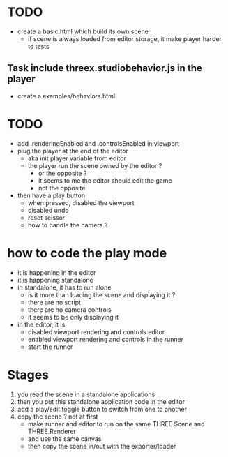 # TODO

* create a basic.html which build its own scene
    - if scene is always loaded from editor storage, it make player harder to tests

## Task include threex.studiobehavior.js in the player
* create a examples/behaviors.html

TODO
====
* add .renderingEnabled and .controlsEnabled in viewport
* plug the player at the end of the editor
    - aka init player variable from editor
    - the player run the scene owned by the editor ?
        + or the opposite ?
        + it seems to me the editor should edit the game
        + not the opposite
* then have a play button
    - when pressed, disabled the viewport
    - disabled undo
    - reset scissor
    - how to handle the camera ?



how to code the play mode
=========================
- it is happening in the editor
- it is happening standalone
- in standalone, it has to run alone
    + is it more than loading the scene and displaying it ?
    + there are no script
    + there are no camera controls
    + it seems to be only displaying it
- in the editor, it is
    + disabled viewport rendering and controls editor
    + enabled viewport rendering and controls in the runner
    + start the runner


Stages
======
1. you read the scene in a standalone applications
2. then you put this standalone application code in the editor
3. add a play/edit toggle button to switch from one to another
4. copy the scene ? not at first
    - make runner and editor to run on the same THREE.Scene and THREE.Renderer
    - and use the same canvas
    - then copy the scene in/out with the exporter/loader
